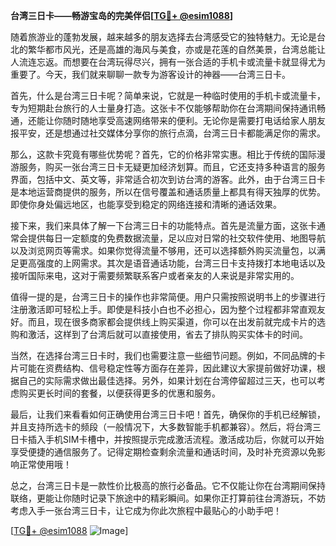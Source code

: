 **台湾三日卡——畅游宝岛的完美伴侣[[TG💪+ @esim1088](https://t.me/s/esim1088)]**

随着旅游业的蓬勃发展，越来越多的朋友选择去台湾感受它的独特魅力。无论是台北的繁华都市风光，还是高雄的海风与美食，亦或是花莲的自然美景，台湾总能让人流连忘返。而想要在台湾玩得尽兴，拥有一张合适的手机卡或流量卡就显得尤为重要了。今天，我们就来聊聊一款专为游客设计的神器——台湾三日卡。

首先，什么是台湾三日卡呢？简单来说，它就是一种临时使用的手机卡或流量卡，专为短期赴台旅行的人士量身打造。这张卡不仅能够帮助你在台湾期间保持通讯畅通，还能让你随时随地享受高速网络带来的便利。无论你是需要打电话给家人朋友报平安，还是想通过社交媒体分享你的旅行点滴，台湾三日卡都能满足你的需求。

那么，这款卡究竟有哪些优势呢？首先，它的价格非常实惠。相比于传统的国际漫游服务，购买一张台湾三日卡无疑更加经济划算。而且，它还支持多种语言的服务界面，包括中文、英文等，非常适合初次到访台湾的游客。此外，由于台湾三日卡是本地运营商提供的服务，所以在信号覆盖和通话质量上都具有得天独厚的优势。即使你身处偏远地区，也能享受到稳定的网络连接和清晰的通话效果。

接下来，我们来具体了解一下台湾三日卡的功能特点。首先是流量方面，这张卡通常会提供每日一定额度的免费数据流量，足以应对日常的社交软件使用、地图导航以及浏览网页等需求。如果你觉得流量不够用，还可以选择额外购买流量包，以满足更高强度的上网需求。其次是语音通话功能，台湾三日卡支持拨打本地电话以及接听国际来电，这对于需要频繁联系客户或者亲友的人来说是非常实用的。

值得一提的是，台湾三日卡的操作也非常简便。用户只需按照说明书上的步骤进行注册激活即可轻松上手。即使是科技小白也不必担心，因为整个过程都非常直观友好。而且，现在很多商家都会提供线上购买渠道，你可以在出发前就完成卡片的选购和激活，这样到了台湾后就可以直接使用，省去了排队购买实体卡的时间。

当然，在选择台湾三日卡时，我们也需要注意一些细节问题。例如，不同品牌的卡片可能在资费结构、信号稳定性等方面存在差异，因此建议大家提前做好功课，根据自己的实际需求做出最佳选择。另外，如果计划在台湾停留超过三天，也可以考虑购买更长时间的套餐，以便获得更多的优惠和服务。

最后，让我们来看看如何正确使用台湾三日卡吧！首先，确保你的手机已经解锁，并且支持所选卡的频段（一般情况下，大多数智能手机都兼容）。然后，将台湾三日卡插入手机SIM卡槽中，并按照提示完成激活流程。激活成功后，你就可以开始享受便捷的通信服务了。记得定期检查剩余流量和通话时间，及时补充资源以免影响正常使用哦！

总之，台湾三日卡是一款性价比极高的旅行必备品。它不仅能让你在台湾期间保持联络，更能让你随时记录下旅途中的精彩瞬间。如果你正打算前往台湾游玩，不妨考虑入手一张台湾三日卡，让它成为你此次旅程中最贴心的小助手吧！

[[TG💪+ @esim1088](https://t.me/s/esim1088) ![Image](https://i.postimg.cc/4NQfJmqS/Snipaste-2025-05-13-00-14-12.png)]